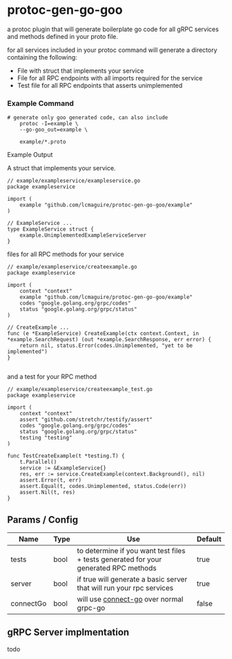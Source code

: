 # protoc-gen-go-goo

a protoc plugin that will generate boilerplate go code for all gRPC services and methods defined in your proto file.

for all services included in your protoc command will generate a directory containing the following:
- File with struct that implements your service
- File for all RPC endpoints with all imports required for the service
- Test file for all RPC endpoints that asserts unimplemented



### Example Command


```
# generate only goo generated code, can also include 
    protoc -I=example \
    --go-goo_out=example \
	
    example/*.proto 

```

Example Output

A struct that implements your service.
```
// example/exampleservice/exampleservice.go
package exampleservice

import (
	example "github.com/lcmaguire/protoc-gen-go-goo/example"
)

// ExampleService ...
type ExampleService struct {
	example.UnimplementedExampleServiceServer
}

```

files for all RPC methods for your service

```
// example/exampleservice/createexample.go
package exampleservice

import (
	context "context"
	example "github.com/lcmaguire/protoc-gen-go-goo/example"
	codes "google.golang.org/grpc/codes"
	status "google.golang.org/grpc/status"
)

// CreateExample ...
func (e *ExampleService) CreateExample(ctx context.Context, in *example.SearchRequest) (out *example.SearchResponse, err error) {
	return nil, status.Error(codes.Unimplemented, "yet to be implemented")
}


```

and a test for your RPC method

```
// example/exampleservice/createexample_test.go
package exampleservice

import (
	context "context"
	assert "github.com/stretchr/testify/assert"
	codes "google.golang.org/grpc/codes"
	status "google.golang.org/grpc/status"
	testing "testing"
)

func TestCreateExample(t *testing.T) {
	t.Parallel()
	service := &ExampleService{}
	res, err := service.CreateExample(context.Background(), nil)
	assert.Error(t, err)
	assert.Equal(t, codes.Unimplemented, status.Code(err))
	assert.Nil(t, res)
}

```

## Params / Config

| Name | Type |   Use   | Default |
| ---- | --- |  --  | ------- |
|  tests  | bool |   to determine if you want test files + tests generated for your generated RPC methods   | true |
|  server | bool     |  if true will generate a basic server that will run your rpc services  | true |
|  connectGo  | bool |   will use [connect-go](https://pkg.go.dev/github.com/bufbuild/connect-go) over normal grpc-go   | false |


## gRPC Server implmentation

todo
